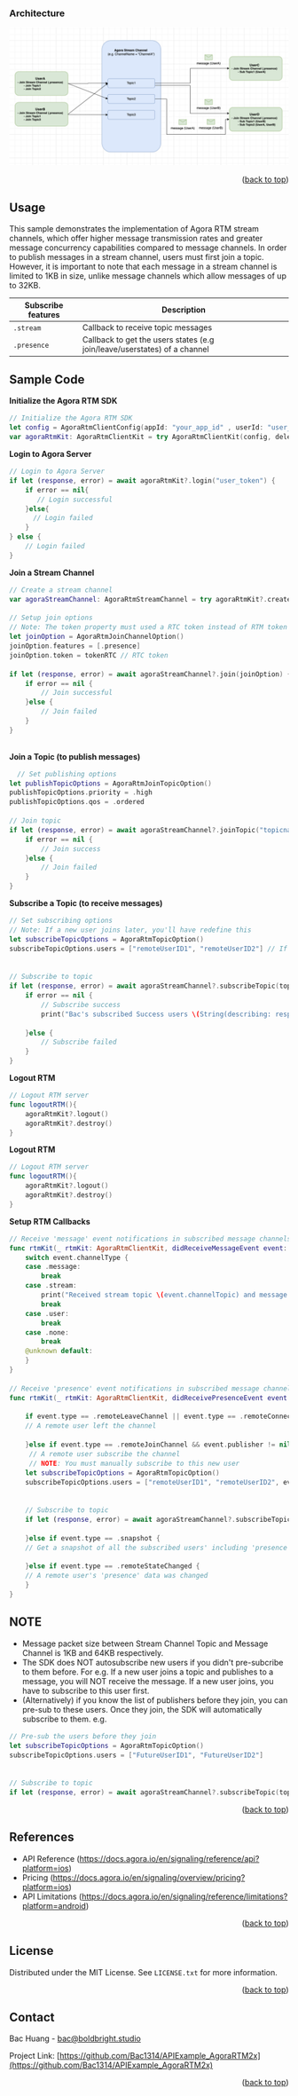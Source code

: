 <a name="readme-top"></a>


### Architecture

![alt text](../../../../MyAssets/Arch_StreamMessaging.png)


<p align="right">(<a href="#readme-top">back to top</a>)</p>



<!-- USAGE EXAMPLES -->
## Usage

This sample demonstrates the implementation of Agora RTM stream channels, which offer higher message transmission rates and greater message concurrency capabilities compared to message channels. In order to publish messages in a stream channel, users must first join a topic. However, it is important to note that each message in a stream channel is limited to 1KB in size, unlike message channels which allow messages of up to 32KB.

| Subscribe features | Description |
| --- | --- |
| `.stream` | Callback to receive topic messages |
| `.presence` | Callback to get the users states (e.g join/leave/userstates) of a channel |



<!-- Sample Code -->
## Sample Code

**Initialize the Agora RTM SDK**
```swift
// Initialize the Agora RTM SDK
let config = AgoraRtmClientConfig(appId: "your_app_id" , userId: "user_id")
var agoraRtmKit: AgoraRtmClientKit = try AgoraRtmClientKit(config, delegate: self)
```

**Login to Agora Server**
```swift
// Login to Agora Server
if let (response, error) = await agoraRtmKit?.login("user_token") {
    if error == nil{
       // Login successful
    }else{
      // Login failed
    }
} else {
    // Login failed
}
```

**Join a Stream Channel**
```swift
// Create a stream channel 
var agoraStreamChannel: AgoraRtmStreamChannel = try agoraRtmKit?.createStreamChannel("streamChannelname") 

// Setup join options
// Note: The token property must used a RTC token instead of RTM token
let joinOption = AgoraRtmJoinChannelOption()
joinOption.features = [.presence]
joinOption.token = tokenRTC // RTC token

if let (response, error) = await agoraStreamChannel?.join(joinOption) {
    if error == nil {
        // Join successful
    }else {
        // Join failed
    }
}
            
```

**Join a Topic (to publish messages)**
```swift
  // Set publishing options
let publishTopicOptions = AgoraRtmJoinTopicOption()
publishTopicOptions.priority = .high
publishTopicOptions.qos = .ordered

// Join topic
if let (response, error) = await agoraStreamChannel?.joinTopic("topicname", option: publishTopicOptions) {
    if error == nil {
        // Join success
    }else {
        // Join failed
    }
}
```

**Subscribe a Topic (to receive messages)**
```swift
// Set subscribing options
// Note: If a new user joins later, you'll have redefine this 
let subscribeTopicOptions = AgoraRtmTopicOption()
subscribeTopicOptions.users = ["remoteUserID1", "remoteUserID2"] // If you do not set this property, the system will randomly subscribe to 64 users by default


// Subscribe to topic
if let (response, error) = await agoraStreamChannel?.subscribeTopic(topic, option: subscribeTopicOptions) {
    if error == nil {
        // Subscribe success
        print("Bac's subscribed Success users \(String(describing: response?.succeedUsers)) AND Failed \(String(describing: response?.failedUsers)) ")

    }else {
        // Subscribe failed
    }
}
```

**Logout RTM**
```swift
// Logout RTM server
func logoutRTM(){
    agoraRtmKit?.logout()
    agoraRtmKit?.destroy()
}
```


**Logout RTM**
```swift
// Logout RTM server
func logoutRTM(){
    agoraRtmKit?.logout()
    agoraRtmKit?.destroy()
}
```



**Setup RTM Callbacks**
```swift
// Receive 'message' event notifications in subscribed message channels and subscribed topics.
func rtmKit(_ rtmKit: AgoraRtmClientKit, didReceiveMessageEvent event: AgoraRtmMessageEvent) {
    switch event.channelType {
    case .message:
        break
    case .stream:
        print("Received stream topic \(event.channelTopic) and message \(event.message.stringData ?? "")")
        break
    case .user:
        break
    case .none:
        break
    @unknown default:
    }
}

// Receive 'presence' event notifications in subscribed message channels and joined stream channels.
func rtmKit(_ rtmKit: AgoraRtmClientKit, didReceivePresenceEvent event: AgoraRtmPresenceEvent) {

    if event.type == .remoteLeaveChannel || event.type == .remoteConnectionTimeout {
    // A remote user left the channel
        
    }else if event.type == .remoteJoinChannel && event.publisher != nil {
     // A remote user subscribe the channel
     // NOTE: You must manually subscribe to this new user
    let subscribeTopicOptions = AgoraRtmTopicOption()
    subscribeTopicOptions.users = ["remoteUserID1", "remoteUserID2", event.publisher] // Add new user to list OR leave it empty


    // Subscribe to topic
    if let (response, error) = await agoraStreamChannel?.subscribeTopic(topic, option: subscribeTopicOptions)
        
    }else if event.type == .snapshot {
    // Get a snapshot of all the subscribed users' including 'presence' data (aka temporary key-value pairs storage)
        
    }else if event.type == .remoteStateChanged {
    // A remote user's 'presence' data was changed
    }
}
```


<!-- RTM API Limitation -->
## NOTE

- Message packet size between Stream Channel Topic and Message Channel is 1KB and 64KB respectively.
- The SDK does NOT autosubscribe new users if you didn't pre-subcribe to them before. For e.g. If a new user joins a topic and publishes to a message, you will NOT receive the message. If a new user joins, you have to subscribe to this user first.
- (Alternatively) if you know the list of publishers before they join, you can pre-sub to these users. Once they join, the SDK will automatically subscribe to them. e.g.
    

```swift
// Pre-sub the users before they join
let subscribeTopicOptions = AgoraRtmTopicOption()
subscribeTopicOptions.users = ["FutureUserID1", "FutureUserID2"]


// Subscribe to topic
if let (response, error) = await agoraStreamChannel?.subscribeTopic(topic, option: subscribeTopicOptions)
```






<p align="right">(<a href="#readme-top">back to top</a>)</p>





<!-- RTM API Limitation -->
## References

- API Reference (https://docs.agora.io/en/signaling/reference/api?platform=ios)
- Pricing (https://docs.agora.io/en/signaling/overview/pricing?platform=ios)
- API Limitations (https://docs.agora.io/en/signaling/reference/limitations?platform=android)



<p align="right">(<a href="#readme-top">back to top</a>)</p>





<!-- LICENSE -->
## License

Distributed under the MIT License. See `LICENSE.txt` for more information.

<p align="right">(<a href="#readme-top">back to top</a>)</p>



<!-- CONTACT -->
## Contact

Bac Huang  - bac@boldbright.studio

Project Link: [https://github.com/Bac1314/APIExample_AgoraRTM2x](https://github.com/Bac1314/APIExample_AgoraRTM2x)

<p align="right">(<a href="#readme-top">back to top</a>)</p>



